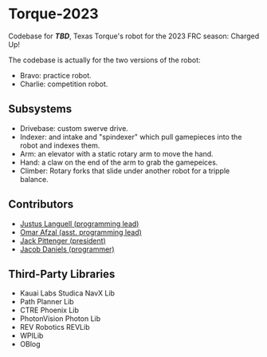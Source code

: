 # Torque-2023

Codebase for ***TBD***, Texas Torque's robot for the 2023 FRC season: Charged Up!

The codebase is actually for the two versions of the robot:

- Bravo: practice robot.
- Charlie: competition robot.

## Subsystems

- Drivebase: custom swerve drive.
- Indexer: and intake and "spindexer" which pull gamepieces into the robot and indexes them.
- Arm: an elevator with a static rotary arm to move the hand.
- Hand: a claw on the end of the arm to grab the gamepeices.
- Climber: Rotary forks that slide under another robot for a tripple balance.

## Contributors

- [Justus Languell (programming lead)](https://github.com/juicestus/)
- [Omar Afzal (asst. programming lead)](https://github.com/0mara/)
- [Jack Pittenger (president)](https://github.com/realSaddy/)
- [Jacob Daniels (programmer)](https://github.com/firebanner64/)

## Third-Party Libraries

- Kauai Labs Studica NavX Lib
- Path Planner Lib
- CTRE Phoenix Lib
- PhotonVision Photon Lib
- REV Robotics REVLib
- WPILib
- OBlog

